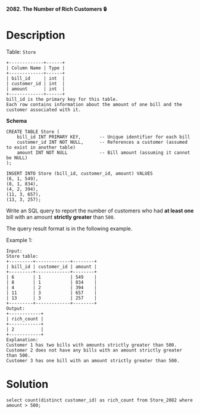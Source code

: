 **2082. The Number of Rich Customers 🔒**


# Description

Table: `Store`

```
+-------------+------+
| Column Name | Type |
+-------------+------+
| bill_id     | int  |
| customer_id | int  |
| amount      | int  |
+-------------+------+
bill_id is the primary key for this table.
Each row contains information about the amount of one bill and the customer associated with it.
```
**Schema** 

```
CREATE TABLE Store (
    bill_id INT PRIMARY KEY,       -- Unique identifier for each bill
    customer_id INT NOT NULL,      -- References a customer (assumed to exist in another table)
    amount INT NOT NULL            -- Bill amount (assuming it cannot be NULL)
);

INSERT INTO Store (bill_id, customer_id, amount) VALUES
(6, 1, 549),
(8, 1, 834),
(4, 2, 394),
(11, 3, 657),
(13, 3, 257);

```
Write an SQL query to report the number of customers who had **at least one** bill with an amount **strictly greater** than `500`.

The query result format is in the following example.

Example 1:

```
Input: 
Store table:
+---------+-------------+--------+
| bill_id | customer_id | amount |
+---------+-------------+--------+
| 6       | 1           | 549    |
| 8       | 1           | 834    |
| 4       | 2           | 394    |
| 11      | 3           | 657    |
| 13      | 3           | 257    |
+---------+-------------+--------+
Output: 
+------------+
| rich_count |
+------------+
| 2          |
+------------+
Explanation: 
Customer 1 has two bills with amounts strictly greater than 500.
Customer 2 does not have any bills with an amount strictly greater than 500.
Customer 3 has one bill with an amount strictly greater than 500.
```

# Solution 

```
select count(distinct customer_id) as rich_count from Store_2082 where amount > 500;
```
